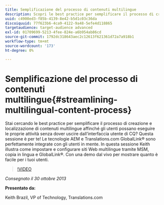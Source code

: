 ```yaml
---
title: Semplificazione del processo di contenuti multilingue
description: Scopri le best practice per semplificare il processo di creazione e localizzazione di contenuti multilingue affinché gli utenti possano eseguire le proprie attività senza dover uscire dall’interfaccia utente di CQ. Le tecnologie AEM e Translations.com GlobalLink® sono perfettamente integrate con gli utenti in mente. Guarda Keith e scopri come configurare siti web multilingue tramite MSM, copia per lingua e GlobalLink®. Con una demo dal vivo per mostrare quanto è facile per i tuoi utenti.
uuid: c4900ed3-f85b-4139-8e42-b5d1c03c36da
discoiquuid: 77f623b6-4ca9-4122-9a48-5efe4d118865
targetaudience: target-audience advanced
exl-id: 01709699-5213-4fee-824e-a6b954ab86cd
source-git-commit: 1792dc318643aec2c12613f621361d72a7a918b1
workflow-type: tm+mt
source-wordcount: '173'
ht-degree: 0%

---
```


# Semplificazione del processo di contenuti multilingue{#streamlining-multilingual-content-process}

Stai cercando le best practice per semplificare il processo di creazione e localizzazione di contenuti multilingue affinché gli utenti possano eseguire le proprie attività senza dover uscire dall’interfaccia utente di CQ? Questa sessione è per te! Le tecnologie AEM e Translations.com GlobalLink® sono perfettamente integrate con gli utenti in mente. In questa sessione Keith illustra come impostare e configurare siti Web multilingue tramite MSM, copia in lingua e GlobalLink®. Con una demo dal vivo per mostrare quanto è facile per i tuoi utenti.

>[!VIDEO](https://video.tv.adobe.com/v/19569/?quality=9)

*Consegnato il 30 ottobre 2013*

**Presentato da:**

Keith Brazil, VP of Technology, Translations.com

<!--
[Get back to the Overview](https://helpx.adobe.com/experience-manager/kt/eseminars/gems/aem-index.html)
-->
